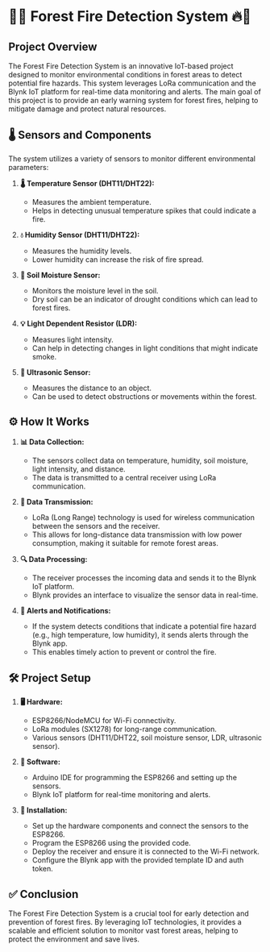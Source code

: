 # 🌲🔥 Forest Fire Detection System 🔥🌲

## Project Overview
The Forest Fire Detection System is an innovative IoT-based project designed to monitor environmental conditions in forest areas to detect potential fire hazards. This system leverages LoRa communication and the Blynk IoT platform for real-time data monitoring and alerts. The main goal of this project is to provide an early warning system for forest fires, helping to mitigate damage and protect natural resources.

## 🌡️ Sensors and Components
The system utilizes a variety of sensors to monitor different environmental parameters:

1. **🌡️ Temperature Sensor (DHT11/DHT22):**
   - Measures the ambient temperature.
   - Helps in detecting unusual temperature spikes that could indicate a fire.

2. **💧 Humidity Sensor (DHT11/DHT22):**
   - Measures the humidity levels.
   - Lower humidity can increase the risk of fire spread.

3. **🌱 Soil Moisture Sensor:**
   - Monitors the moisture level in the soil.
   - Dry soil can be an indicator of drought conditions which can lead to forest fires.

4. **💡 Light Dependent Resistor (LDR):**
   - Measures light intensity.
   - Can help in detecting changes in light conditions that might indicate smoke.

5. **📏 Ultrasonic Sensor:**
   - Measures the distance to an object.
   - Can be used to detect obstructions or movements within the forest.

## ⚙️ How It Works
1. **📊 Data Collection:**
   - The sensors collect data on temperature, humidity, soil moisture, light intensity, and distance.
   - The data is transmitted to a central receiver using LoRa communication.

2. **📡 Data Transmission:**
   - LoRa (Long Range) technology is used for wireless communication between the sensors and the receiver.
   - This allows for long-distance data transmission with low power consumption, making it suitable for remote forest areas.

3. **🔍 Data Processing:**
   - The receiver processes the incoming data and sends it to the Blynk IoT platform.
   - Blynk provides an interface to visualize the sensor data in real-time.

4. **🚨 Alerts and Notifications:**
   - If the system detects conditions that indicate a potential fire hazard (e.g., high temperature, low humidity), it sends alerts through the Blynk app.
   - This enables timely action to prevent or control the fire.

## 🛠️ Project Setup
1. **🖥️ Hardware:**
   - ESP8266/NodeMCU for Wi-Fi connectivity.
   - LoRa modules (SX1278) for long-range communication.
   - Various sensors (DHT11/DHT22, soil moisture sensor, LDR, ultrasonic sensor).

2. **📝 Software:**
   - Arduino IDE for programming the ESP8266 and setting up the sensors.
   - Blynk IoT platform for real-time monitoring and alerts.

3. **🔧 Installation:**
   - Set up the hardware components and connect the sensors to the ESP8266.
   - Program the ESP8266 using the provided code.
   - Deploy the receiver and ensure it is connected to the Wi-Fi network.
   - Configure the Blynk app with the provided template ID and auth token.

## ✅ Conclusion
The Forest Fire Detection System is a crucial tool for early detection and prevention of forest fires. By leveraging IoT technologies, it provides a scalable and efficient solution to monitor vast forest areas, helping to protect the environment and save lives.
